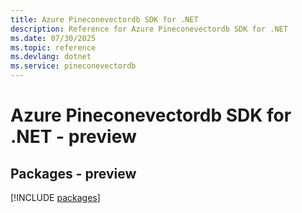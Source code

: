 ```yaml
---
title: Azure Pineconevectordb SDK for .NET
description: Reference for Azure Pineconevectordb SDK for .NET
ms.date: 07/30/2025
ms.topic: reference
ms.devlang: dotnet
ms.service: pineconevectordb
---
```

# Azure Pineconevectordb SDK for .NET - preview
## Packages - preview
[!INCLUDE [packages](pineconevectordb-index.md)]